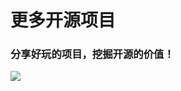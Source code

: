 # 更多开源项目

### 分享好玩的项目，挖掘开源的价值！

![](https://gitee.com/ShaoxiongDu/imageBed/raw/master/image-20210805162948040.png)

